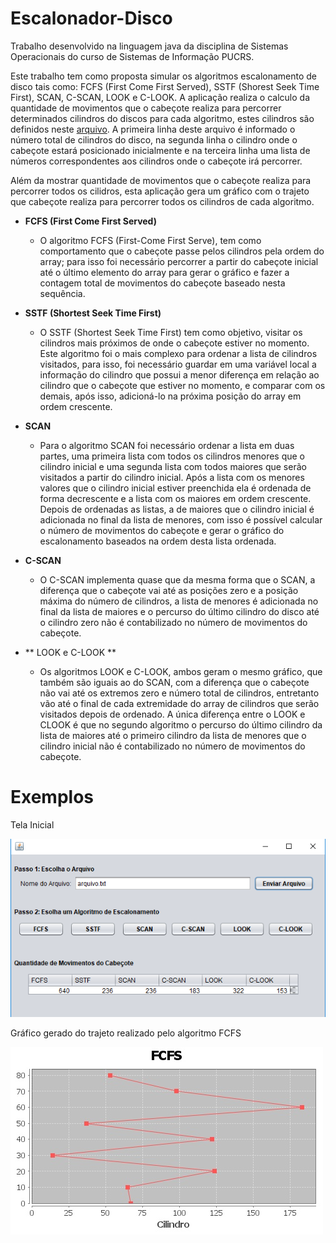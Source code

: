 # Escalonador-Disco
Trabalho desenvolvido na linguagem java da disciplina de Sistemas Operacionais do curso de Sistemas de Informação PUCRS.

Este trabalho tem como proposta simular os algoritmos escalonamento de disco tais como: FCFS (First Come First Served), SSTF (Shorest Seek Time First), SCAN, C-SCAN, LOOK e C-LOOK.
A aplicação realiza o calculo da quantidade de movimentos que o cabeçote realiza para percorrer determinados cilindros do discos para cada algoritmo, estes cilindros são definidos neste [arquivo](https://github.com/lukzfreitas/Escalonador-Disco/blob/master/Escalonador-disco/arquivo.txt). A primeira linha deste arquivo é informado o número total de cilindros do disco, na segunda linha o cilindro onde o cabeçote estará posicionado inicialmente e na terceira linha uma lista de números correspondentes aos cilindros onde o cabeçote irá percorrer.

Além da mostrar quantidade de movimentos que o cabeçote realiza para percorrer todos os cilidros, esta aplicação gera um gráfico com o trajeto que cabeçote realiza para percorrer todos os cilindros de cada algoritmo.

- **FCFS (First Come First Served)**
  - O algoritmo FCFS (First-Come First Serve), tem como comportamento que o cabeçote passe pelos cilindros pela ordem do array; para isso foi necessário percorrer a partir do cabeçote inicial até o
último elemento do array para gerar o gráfico e fazer a contagem total de movimentos do cabeçote baseado nesta sequência.

- **SSTF (Shortest Seek Time First)**
  - O SSTF (Shortest Seek Time First) tem como objetivo, visitar os cilindros mais próximos de onde o cabeçote estiver no momento. Este algoritmo foi o mais complexo para ordenar a lista de cilindros
visitados, para isso, foi necessário guardar em uma variável local a informação do cilindro que possui a menor diferença em relação ao cilindro que o cabeçote que estiver no momento, e
comparar com os demais, após isso, adicioná-lo na próxima posição do array em ordem crescente.

- **SCAN**
  - Para o algoritmo SCAN foi necessário ordenar a lista em duas partes, uma primeira lista com todos os cilindros menores que o cilindro inicial e uma segunda lista com todos maiores que serão
visitados a partir do cilindro inicial. Após a lista com os menores valores que o cilindro inicial estiver preenchida ela é ordenada de forma decrescente e a lista com os maiores em ordem
crescente. Depois de ordenadas as listas, a de maiores que o cilindro inicial é adicionada no final da lista de menores, com isso é possível calcular o número de movimentos do cabeçote e gerar o
gráfico do escalonamento baseados na ordem desta lista ordenada.

- **C-SCAN**
  - O C-SCAN implementa quase que da mesma forma que o SCAN, a diferença que o cabeçote vai até as posições zero e a posição máxima do número de cilindros, a lista de menores é adicionada no final da lista de maiores e o
percurso do último cilindro do disco até o cilindro zero não é contabilizado no número de movimentos do cabeçote.

- ** LOOK e C-LOOK **
  - Os algoritmos LOOK e C-LOOK, ambos geram o mesmo gráfico, que também são iguais ao do SCAN, com a diferença que o cabeçote não vai até os extremos zero e número total de
cilindros, entretanto vão até o final de cada extremidade do array de cilindros que serão visitados depois de ordenado. A única diferença entre o LOOK e CLOOK é que no segundo algoritmo o
percurso do último cilindro da lista de maiores até o primeiro cilindro da lista de menores que o cilindro inicial não é contabilizado no número de movimentos do cabeçote.

# Exemplos
Tela Inicial

![TELA_INICIAL](https://raw.githubusercontent.com/lukzfreitas/Escalonador-Disco/master/Escalonador-disco/telaInicial.PNG)

Gráfico gerado do trajeto realizado pelo algoritmo FCFS

![FCFS](https://raw.githubusercontent.com/lukzfreitas/Escalonador-Disco/master/Escalonador-disco/FSFC.png)
